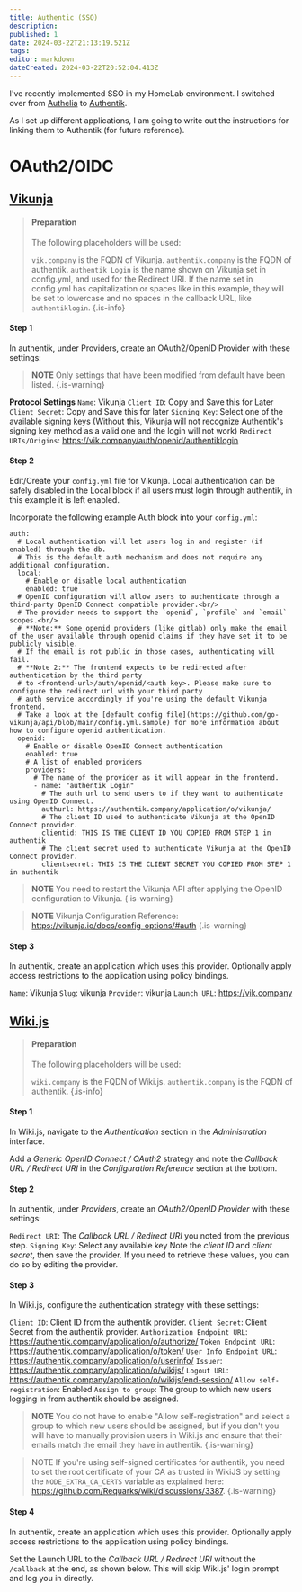 ```yaml
---
title: Authentic (SSO)
description: 
published: 1
date: 2024-03-22T21:13:19.521Z
tags: 
editor: markdown
dateCreated: 2024-03-22T20:52:04.413Z
---
```


I've recently implemented SSO in my HomeLab environment. I switched over from [Authelia](https://www.authelia.com) to [Authentik](https://goauthentik.io).

As I set up different applications, I am going to write out the instructions for linking them to Authentik (for future reference).

# OAuth2/OIDC
## [Vikunja](https://docs.goauthentik.io/integrations/services/vikunja/)
> #### Preparation
> 
> The following placeholders will be used:
> 
> `vik.company` is the FQDN of Vikunja.
> `authentik.company` is the FQDN of authentik.
> `authentik Login` is the name shown on Vikunja set in config.yml, and used for the Redirect URI. If the name set in config.yml has capitalization or spaces like in this example, they will be set to lowercase and no spaces in the callback URL, like `authentiklogin`.
{.is-info}

#### Step 1
 
In authentik, under Providers, create an OAuth2/OpenID Provider with these settings:

> **NOTE**
> Only settings that have been modified from default have been listed.
{.is-warning}

**Protocol Settings**
`Name`: Vikunja
`Client ID`: Copy and Save this for Later
`Client Secret`: Copy and Save this for later
`Signing Key`: Select one of the available signing keys (Without this, Vikunja will not recognize Authentik's signing key method as a valid one and the login will not work)
`Redirect URIs/Origins`:
https://vik.company/auth/openid/authentiklogin



#### Step 2

Edit/Create your `config.yml` file for Vikunja. Local authentication can be safely disabled in the Local block if all users must login through authentik, in this example it is left enabled.

Incorporate the following example Auth block into your `config.yml`:

```
auth:
  # Local authentication will let users log in and register (if enabled) through the db.
  # This is the default auth mechanism and does not require any additional configuration.
  local:
    # Enable or disable local authentication
    enabled: true
  # OpenID configuration will allow users to authenticate through a third-party OpenID Connect compatible provider.<br/>
  # The provider needs to support the `openid`, `profile` and `email` scopes.<br/>
  # **Note:** Some openid providers (like gitlab) only make the email of the user available through openid claims if they have set it to be publicly visible.
  # If the email is not public in those cases, authenticating will fail.
  # **Note 2:** The frontend expects to be redirected after authentication by the third party
  # to <frontend-url>/auth/openid/<auth key>. Please make sure to configure the redirect url with your third party
  # auth service accordingly if you're using the default Vikunja frontend.
  # Take a look at the [default config file](https://github.com/go-vikunja/api/blob/main/config.yml.sample) for more information about how to configure openid authentication.
  openid:
    # Enable or disable OpenID Connect authentication
    enabled: true
    # A list of enabled providers
    providers:
      # The name of the provider as it will appear in the frontend.
      - name: "authentik Login"
        # The auth url to send users to if they want to authenticate using OpenID Connect.
        authurl: https://authentik.company/application/o/vikunja/
        # The client ID used to authenticate Vikunja at the OpenID Connect provider.
        clientid: THIS IS THE CLIENT ID YOU COPIED FROM STEP 1 in authentik
        # The client secret used to authenticate Vikunja at the OpenID Connect provider.
        clientsecret: THIS IS THE CLIENT SECRET YOU COPIED FROM STEP 1 in authentik
```


> **NOTE**
> You need to restart the Vikunja API after applying the OpenID configuration to Vikunja.
{.is-warning}

> **NOTE**
> Vikunja Configuration Reference: https://vikunja.io/docs/config-options/#auth
{.is-warning}

#### Step 3

In authentik, create an application which uses this provider. Optionally apply access restrictions to the application using policy bindings.

`Name`: Vikunja
`Slug`: vikunja
`Provider`: vikunja
`Launch URL`: https://vik.company
  


## [Wiki.js](https://docs.goauthentik.io/integrations/services/wiki-js/)
> #### Preparation
> 
> The following placeholders will be used:
> 
> `wiki.company` is the FQDN of Wiki.js.
> `authentik.company` is the FQDN of authentik.
{.is-info}


#### Step 1
In Wiki.js, navigate to the *Authentication* section in the *Administration* interface.

Add a *Generic OpenID Connect / OAuth2* strategy and note the *Callback URL / Redirect URI* in the *Configuration Reference* section at the bottom.

#### Step 2

In authentik, under *Providers*, create an *OAuth2/OpenID Provider* with these settings:

`Redirect URI`: The *Callback URL / Redirect URI* you noted from the previous step.
`Signing Key`: Select any available key
Note the *client ID* and *client secret*, then save the provider. If you need to retrieve these values, you can do so by editing the provider.


#### Step 3

In Wiki.js, configure the authentication strategy with these settings:

`Client ID`: Client ID from the authentik provider.
`Client Secret`: Client Secret from the authentik provider.
`Authorization Endpoint URL`: https://authentik.company/application/o/authorize/
`Token Endpoint URL`: https://authentik.company/application/o/token/
`User Info Endpoint URL`: https://authentik.company/application/o/userinfo/
`Issuer`: https://authentik.company/application/o/wikijs/
`Logout URL`: https://authentik.company/application/o/wikijs/end-session/
`Allow self-registration`: Enabled
`Assign to group`: The group to which new users logging in from authentik should be assigned.


> **NOTE**
> You do not have to enable "Allow self-registration" and select a group to which new users should be assigned, but if you don't you will have to manually provision users in Wiki.js and ensure that their emails match the email they have in authentik.
{.is-warning}

> NOTE
> If you're using self-signed certificates for authentik, you need to set the root certificate of your CA as trusted in WikiJS by setting the `NODE_EXTRA_CA_CERTS` variable as explained here: https://github.com/Requarks/wiki/discussions/3387.
{.is-warning}

#### Step 4

In authentik, create an application which uses this provider. Optionally apply access restrictions to the application using policy bindings.

Set the Launch URL to the *Callback URL / Redirect URI* without the `/callback` at the end, as shown below. This will skip Wiki.js' login prompt and log you in directly.



